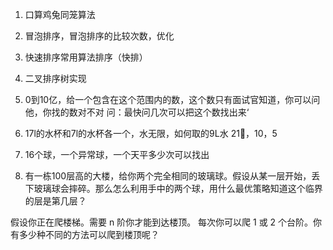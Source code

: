 1. 口算鸡兔同笼算法

2. 冒泡排序，冒泡排序的比较次数，优化

3. 快速排序常用算法排序（快排）

4. 二叉排序树实现

5. 0到10亿，给一个包含在这个范围内的数，这个数只有面试官知道，你可以问他，你找的数对不对
问：最快问几次可以把这个数找出来‘

6. 17l的水杯和7l的水杯各一个，水无限，如何取的9L水
   21，10，5

7. 16个球，一个异常球，一个天平多少次可以找出

8. 有一栋100层高的大楼，给你两个完全相同的玻璃球。假设从某一层开始，丢下玻璃球会摔碎。那么怎么利用手中的两个球，用什么最优策略知道这个临界的层是第几层？

假设你正在爬楼梯。需要 n 阶你才能到达楼顶。
每次你可以爬 1 或 2 个台阶。你有多少种不同的方法可以爬到楼顶呢？

